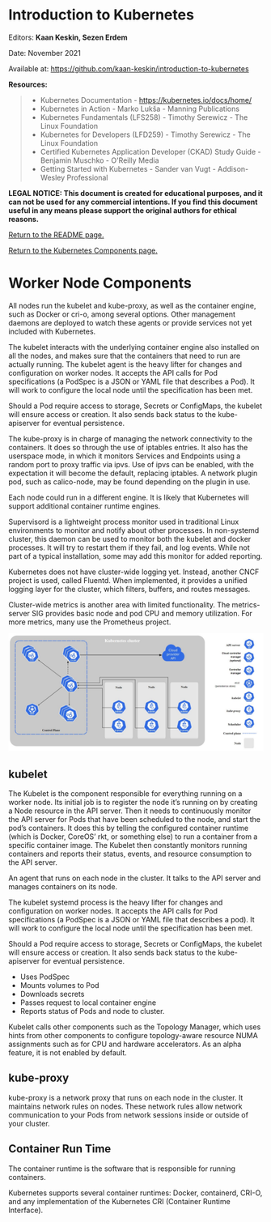 # Introduction to Kubernetes

Editors: **Kaan Keskin, Sezen Erdem**

Date: November 2021

Available at: https://github.com/kaan-keskin/introduction-to-kubernetes

**Resources:**

> - Kubernetes Documentation - https://kubernetes.io/docs/home/
> - Kubernetes in Action - Marko Lukša - Manning Publications
> - Kubernetes Fundamentals (LFS258) - Timothy Serewicz - The Linux Foundation
> - Kubernetes for Developers (LFD259) - Timothy Serewicz - The Linux Foundation
> - Certified Kubernetes Application Developer (CKAD) Study Guide - Benjamin Muschko - O'Reilly Media
> - Getting Started with Kubernetes - Sander van Vugt - Addison-Wesley Professional

**LEGAL NOTICE: This document is created for educational purposes, and it can not be used for any commercial intentions. If you find this document useful in any means please support the original authors for ethical reasons.** 

[Return to the README page.](README.md)

[Return to the Kubernetes Components page.](KubernetesComponents.md)

# Worker Node Components

All nodes run the kubelet and kube-proxy, as well as the container engine, such as Docker or cri-o, among several options. Other management daemons are deployed to watch these agents or provide services not yet included with Kubernetes.

The kubelet interacts with the underlying container engine also installed on all the nodes, and makes sure that the containers that need to run are actually running. The kubelet agent is the heavy lifter for changes and configuration on worker nodes. It accepts the API calls for Pod specifications (a PodSpec is a JSON or YAML file that describes a Pod). It will work to configure the local node until the specification has been met.

Should a Pod require access to storage, Secrets or ConfigMaps, the kubelet will ensure access or creation. It also sends back status to the kube-apiserver for eventual persistence.

The kube-proxy is in charge of managing the network connectivity to the containers. It does so through the use of iptables entries. It also has the userspace mode, in which it monitors Services and Endpoints using a random port to proxy traffic via ipvs. Use of ipvs can be enabled, with the expectation it will become the default, replacing iptables. A network plugin pod, such as calico-node, may be found depending on the plugin in use.

Each node could run in a different engine. It is likely that Kubernetes will support additional container runtime engines.

Supervisord is a lightweight process monitor used in traditional Linux environments to monitor and notify about other processes. In non-systemd cluster, this daemon can be used to monitor both the kubelet and docker processes. It will try to restart them if they fail, and log events. While not part of a typical installation, some may add this monitor for added reporting.

Kubernetes does not have cluster-wide logging yet. Instead, another CNCF project is used, called Fluentd. When implemented, it provides a unified logging layer for the cluster, which filters, buffers, and routes messages.

Cluster-wide metrics is another area with limited functionality. The metrics-server SIG provides basic node and pod CPU and memory utilization. For more metrics, many use the Prometheus project.

<img src=".\images\p2_kubernetes_components.jpg"/>

## kubelet

The Kubelet is the component responsible for everything running on a worker node. Its initial job is to register the node it’s running on by creating a Node resource in the API server. Then it needs to continuously monitor the API server for Pods that have been scheduled to the node, and start the pod’s containers. It does this by telling the configured container runtime (which is Docker, CoreOS’ rkt, or something else) to run a container from a specific container image. The Kubelet then constantly monitors running containers and reports their status, events, and resource consumption to the API server.

An agent that runs on each node in the cluster. It talks to the API server and manages containers on its node.

The kubelet systemd process is the heavy lifter for changes and configuration on worker nodes. It accepts the API calls for Pod specifications (a PodSpec is a JSON or YAML file that describes a pod). It will work to configure the local node until the specification has been met.

Should a Pod require access to storage, Secrets or ConfigMaps, the kubelet will ensure access or creation. It also sends back status to the kube-apiserver for eventual persistence. 

- Uses PodSpec 
- Mounts volumes to Pod 
- Downloads secrets 
- Passes request to local container engine 
- Reports status of Pods and node to cluster.

Kubelet calls other components such as the Topology Manager, which uses hints from other components to configure topology-aware resource NUMA assignments such as for CPU and hardware accelerators. As an alpha feature, it is not enabled by default.

## kube-proxy

kube-proxy is a network proxy that runs on each node in the cluster. It maintains network rules on nodes. These network rules allow network communication to your Pods from network sessions inside or outside of your cluster.

## Container Run Time

The container runtime is the software that is responsible for running containers.

Kubernetes supports several container runtimes: Docker, containerd, CRI-O, and any implementation of the Kubernetes CRI (Container Runtime Interface).
